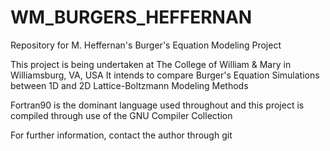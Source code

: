 WM_BURGERS_HEFFERNAN
====================

Repository for M. Heffernan's Burger's Equation Modeling Project

This project is being undertaken at The College of William & Mary in Williamsburg, VA, USA
It intends to compare Burger's Equation Simulations between 1D and 2D Lattice-Boltzmann Modeling Methods

Fortran90 is the dominant language used throughout and this project is compiled through use of the GNU Compiler Collection

For further information, contact the author through git
